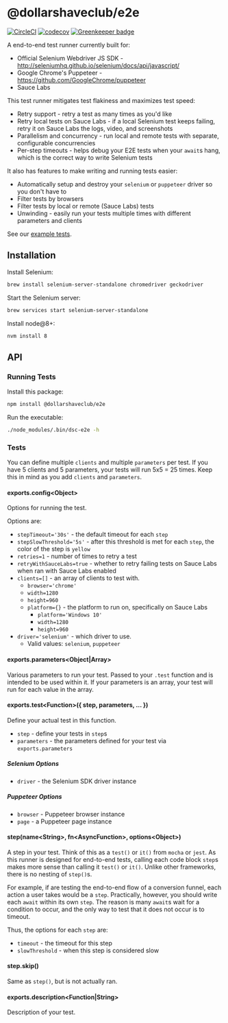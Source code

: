 # @dollarshaveclub/e2e

[![CircleCI](https://circleci.com/gh/dollarshaveclub/e2e/tree/master.svg?style=svg&circle-token=3c62580973ef5525cd6a68b7e57bd8d9e603a91e)](https://circleci.com/gh/dollarshaveclub/e2e/tree/master)
[![codecov](https://codecov.io/gh/dollarshaveclub/e2e/branch/master/graph/badge.svg?token=RL1k07t3tS)](https://codecov.io/gh/dollarshaveclub/e2e)
[![Greenkeeper badge](https://badges.greenkeeper.io/dollarshaveclub/e2e.svg?token=53420725e4efa55047668b13f8221d19e6c294e7783481a4300c63fbed4ba71c&ts=1510792360361)](https://greenkeeper.io/)

A end-to-end test runner currently built for:

- Official Selenium Webdriver JS SDK - http://seleniumhq.github.io/selenium/docs/api/javascript/
- Google Chrome's Puppeteer - https://github.com/GoogleChrome/puppeteer
- Sauce Labs

This test runner mitigates test flakiness and maximizes test speed:

- Retry support - retry a test as many times as you'd like
- Retry local tests on Sauce Labs - if a local Selenium test keeps failing, retry it on Sauce Labs the logs, video, and screenshots
- Parallelism and concurrency - run local and remote tests with separate, configurable concurrencies
- Per-step timeouts - helps debug your E2E tests when your `await`s hang, which is the correct way to write Selenium tests

It also has features to make writing and running tests easier:

- Automatically setup and destroy your `selenium` or `puppeteer` driver so you don't have to
- Filter tests by browsers
- Filter tests by local or remote (Sauce Labs) tests
- Unwinding - easily run your tests multiple times with different parameters and clients

See our [example tests](tests/).

## Installation

Install Selenium:

```bash
brew install selenium-server-standalone chromedriver geckodriver
```

Start the Selenium server:

```bash
brew services start selenium-server-standalone
```

Install node@8+:

```bash
nvm install 8
```

## API

### Running Tests

Install this package:

```bash
npm install @dollarshaveclub/e2e
```

Run the executable:

```bash
./node_modules/.bin/dsc-e2e -h
```

### Tests

You can define multiple `clients` and multiple `parameters` per test.
If you have 5 clients and 5 parameters, your tests will run 5x5 = 25 times.
Keep this in mind as you add `clients` and `parameters`.

#### exports.config\<Object\>

Options for running the test.

Options are:

- `stepTimeout='30s'` - the default timeout for each `step`
- `stepSlowThreshold='5s'` - after this threshold is met for each `step`, the color of the step is `yellow`
- `retries=1` - number of times to retry a test
- `retryWithSauceLabs=true` - whether to retry failing tests on Sauce Labs when ran with Sauce Labs enabled
- `clients=[]` - an array of clients to test with.
  - `browser='chrome'`
  - `width=1280`
  - `height=960`
  - `platform={}` - the platform to run on, specifically on Sauce Labs
      - `platform='Windows 10'`
      - `width=1280`
      - `height=960`
- `driver='selenium'` - which driver to use.
  - Valid values: `selenium`, `puppeteer`

#### exports.parameters\<Object|Array>

Various parameters to run your test.
Passed to your `.test` function and is intended to be used within it.
If your parameters is an array, your test will run for each value in the array.

#### exports.test\<Function>({ step, parameters, ... })

Define your actual test in this function.

- `step` - define your tests in `step`s
- `parameters` - the parameters defined for your test via `exports.parameters`

##### Selenium Options

- `driver` - the Selenium SDK driver instance

##### Puppeteer Options

- `browser` - Puppeteer browser instance
- `page` - a Puppeteer page instance

#### step(name\<String>, fn\<AsyncFunction>, options\<Object>)

A step in your test. Think of this as a `test()` or `it()` from `mocha` or `jest`.
As this runner is designed for end-to-end tests, calling each code block `step`s
makes more sense than calling it `test()` or `it()`.
Unlike other frameworks, there is no nesting of `step()`s.

For example, if are testing the end-to-end flow of a conversion funnel,
each action a user takes would be a `step`.
Practically, however, you should write each `await` within its own `step`.
The reason is many `await`s wait for a condition to occur, and the only way
to test that it does not occur is to timeout.

Thus, the options for each `step` are:

- `timeout` - the timeout for this step
- `slowThreshold` - when this step is considered slow

#### step.skip()

Same as `step()`, but is not actually ran.

#### exports.description<Function|String>

Description of your test.
